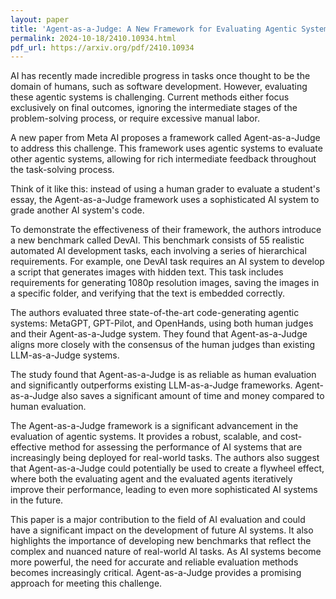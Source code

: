 ```yaml
---
layout: paper
title: 'Agent-as-a-Judge: A New Framework for Evaluating Agentic Systems'
permalink: 2024-10-18/2410.10934.html
pdf_url: https://arxiv.org/pdf/2410.10934
---
```


AI has recently made incredible progress in tasks once thought to be the domain of humans, such as software development. However, evaluating these agentic systems is challenging. Current methods either focus exclusively on final outcomes, ignoring the intermediate stages of the problem-solving process, or require excessive manual labor.

A new paper from Meta AI proposes a framework called Agent-as-a-Judge to address this challenge. This framework uses agentic systems to evaluate other agentic systems, allowing for rich intermediate feedback throughout the task-solving process.

Think of it like this: instead of using a human grader to evaluate a student's essay, the Agent-as-a-Judge framework uses a sophisticated AI system to grade another AI system's code.

To demonstrate the effectiveness of their framework, the authors introduce a new benchmark called DevAI. This benchmark consists of 55 realistic automated AI development tasks, each involving a series of hierarchical requirements. For example, one DevAI task requires an AI system to develop a script that generates images with hidden text. This task includes requirements for generating 1080p resolution images, saving the images in a specific folder, and verifying that the text is embedded correctly.

The authors evaluated three state-of-the-art code-generating agentic systems: MetaGPT, GPT-Pilot, and OpenHands, using both human judges and their Agent-as-a-Judge system. They found that Agent-as-a-Judge aligns more closely with the consensus of the human judges than existing LLM-as-a-Judge systems. 

The study found that Agent-as-a-Judge is as reliable as human evaluation and significantly outperforms existing LLM-as-a-Judge frameworks. Agent-as-a-Judge also saves a significant amount of time and money compared to human evaluation.

The Agent-as-a-Judge framework is a significant advancement in the evaluation of agentic systems. It provides a robust, scalable, and cost-effective method for assessing the performance of AI systems that are increasingly being deployed for real-world tasks. The authors also suggest that Agent-as-a-Judge could potentially be used to create a flywheel effect, where both the evaluating agent and the evaluated agents iteratively improve their performance, leading to even more sophisticated AI systems in the future.

This paper is a major contribution to the field of AI evaluation and could have a significant impact on the development of future AI systems. It also highlights the importance of developing new benchmarks that reflect the complex and nuanced nature of real-world AI tasks.  As AI systems become more powerful, the need for accurate and reliable evaluation methods becomes increasingly critical. Agent-as-a-Judge provides a promising approach for meeting this challenge.